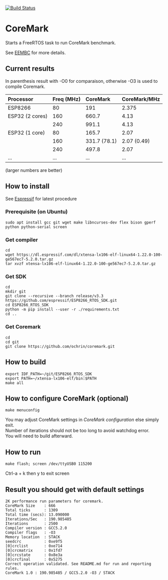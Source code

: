[![Build Status](https://travis-ci.com/ochrin/coremark.svg?branch=master)](https://travis-ci.com/ochrin/coremark)

# CoreMark
Starts a FreeRTOS task to run CoreMark benchmark.

See [EEMBC](https://github.com/eembc/coremark) for more details.

## Current results
In parenthesis result with -O0 for comparaison, otherwise -O3 is used to compile Coremark.

| Processor       | Freq (MHz)   | CoreMark      | CoreMark/MHz  |
| :-------------- | :----------  | :-----------  | :-----------  |
| ESP8266         | 80           | 191           | 2.375         |
| ESP32 (2 cores) | 160          | 660.7         | 4.13          |
|                 | 240          | 991.1         | 4.13          |
| ESP32 (1 core)  | 80           | 165.7         | 2.07          |
|                 | 160          | 331.7 (78.1)  | 2.07 (0.49)   |
|                 | 240          | 497.8         | 2.07          |
| ...             | ...          | ...           | ...           |

(larger numbers are better)

## How to install
See [Espressif](https://docs.espressif.com/projects/esp8266-rtos-sdk/en/latest/get-started/index.html#setup-toolchain) for latest procedure

### Prerequisite (on Ubuntu)
```
sudo apt install gcc git wget make libncurses-dev flex bison gperf python python-serial screen
```

### Get compiler
```
cd 
wget https://dl.espressif.com/dl/xtensa-lx106-elf-linux64-1.22.0-100-ge567ec7-5.2.0.tar.gz
tar xvzf xtensa-lx106-elf-linux64-1.22.0-100-ge567ec7-5.2.0.tar.gz
```

### Get SDK
```
cd
mkdir git
git clone --recursive --branch release/v3.3 https://github.com/espressif/ESP8266_RTOS_SDK.git
cd ESP8266_RTOS_SDK 
python -m pip install --user -r ./requirements.txt
cd ..
```

### Get Coremark
```
cd 
cd git
git clone https://github.com/ochrin/coremark.git 
```

## How to build
```
export IDF_PATH=~/git/ESP8266_RTOS_SDK
export PATH=~/xtensa-lx106-elf/bin:$PATH
make all
```
## How to configure CoreMark (optional)
```
make menuconfig
```
You may adjust CoreMark settings in _CoreMark configuration_ else simply exit.  
Number of iterations should not be too long to avoid watchdog error.  
You will need to build afterward.

## How to run
```
make flash; screen /dev/ttyUSB0 115200
```
Ctrl-a + k then y to exit screen

## Result you should get with default settings
```
2K performance run parameters for coremark.
CoreMark Size    : 666
Total ticks      : 1309
Total time (secs): 13.090000
Iterations/Sec   : 190.985485
Iterations       : 2500
Compiler version : GCC5.2.0
Compiler flags   : -O3
Memory location  : STACK
seedcrc          : 0xe9f5
[0]crclist       : 0xe714
[0]crcmatrix     : 0x1fd7
[0]crcstate      : 0x8e3a
[0]crcfinal      : 0x5275
Correct operation validated. See README.md for run and reporting rules.
CoreMark 1.0 : 190.985485 / GCC5.2.0 -O3 / STACK
```
